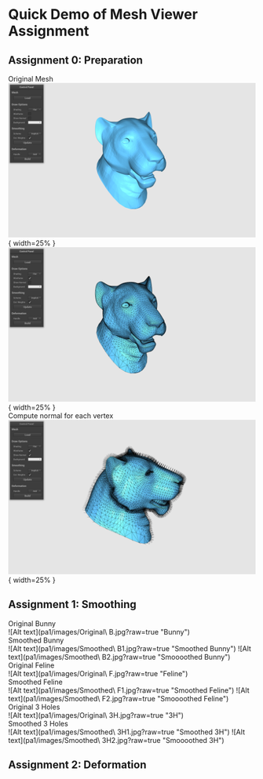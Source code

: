 # Quick Demo of Mesh Viewer Assignment

## Assignment 0: Preparation
Original Mesh </br>
![](https://github.com/PeePeeDante/COMP5411-Advanced-Computer-Graphics/blob/main/pa1/images/Lion.png){ width=25% } </br>
![](https://github.com/PeePeeDante/COMP5411-Advanced-Computer-Graphics/blob/main/pa1/images/Lion%20Mesh.png){ width=25% } </br>
Compute normal for each vertex </br>
![](https://github.com/PeePeeDante/COMP5411-Advanced-Computer-Graphics/blob/main/pa1/images/Lion%20Mesh%20Normal.png){ width=25% } </br>


## Assignment 1: Smoothing
Original Bunny </br>
![Alt text](pa1/images/Original\ B.jpg?raw=true "Bunny") </br>
Smoothed Bunny </br>
![Alt text](pa1/images/Smoothed\ B1.jpg?raw=true "Smoothed Bunny")
![Alt text](pa1/images/Smoothed\ B2.jpg?raw=true "Smoooothed Bunny") </br>
Original Feline </br>
![Alt text](pa1/images/Original\ F.jpg?raw=true "Feline") </br>
Smoothed Feline </br>
![Alt text](pa1/images/Smoothed\ F1.jpg?raw=true "Smoothed Feline")
![Alt text](pa1/images/Smoothed\ F2.jpg?raw=true "Smoooothed Feline") </br>
Original 3 Holes </br>
![Alt text](pa1/images/Original\ 3H.jpg?raw=true "3H") </br>
Smoothed 3 Holes </br>
![Alt text](pa1/images/Smoothed\ 3H1.jpg?raw=true "Smoothed 3H")
![Alt text](pa1/images/Smoothed\ 3H2.jpg?raw=true "Smoooothed 3H") </br>


## Assignment 2: Deformation
